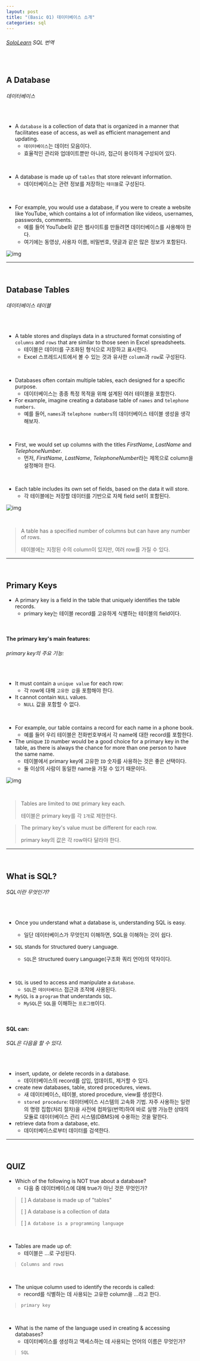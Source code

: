 ```yaml
---
layout: post
title: "(Basic 01) 데이터베이스 소개"
categories: sql
---
```


###### [SoloLearn](https://www.sololearn.com/) SQL 번역

<br>

## A Database

###### 데이터베이스

<br>

- A `database` is a collection of data that is organized in a manner that facilitates ease of access, as well as efficient management and updating.
  - `데이터베이스`는 데이터 모음이다.
  - 효율적인 관리와 업데이트뿐만 아니라, 접근이 용이하게 구성되어 있다.

<br>

- A database is made up of `tables` that store relevant information.
  - 데이터베이스는 관련 정보를 저장하는 `테이블`로 구성된다.

<br>

- For example, you would use a database, if you were to create a website like YouTube, which contains a lot of information like videos, usernames, passwords, comments.
  - 예를 들어 YouTube와 같은 웹사이트를 만들려면 데이터베이스를 사용해야 한다.
  - 여기에는 동영상, 사용자 이름, 비밀번호, 댓글과 같은 많은 정보가 포함된다.

![img](/assets/img/sql-sololearn-basic-01-01.png)

------

<br>

## Database Tables

###### 데이터베이스 테이블

<br>

- A table stores and displays data in a structured format consisting of `columns` and `rows` that are similar to those seen in Excel spreadsheets.
  - 테이블은 데이터를 구조화된 형식으로 저장하고 표시한다.
  - Excel 스프레드시트에서 볼 수 있는 것과 유사한 `column`과 `row`로 구성된다.

<br>

- Databases often contain multiple tables, each designed for a specific purpose.
  - 데이터베이스는 종종 특정 목적을 위해 설계된 여러 테이블을 포함한다.
- For example, imagine creating a database table of `names` and `telephone numbers`.
  - 예를 들어, `names`과 `telephone numbers`의 데이터베이스 테이블 생성을 생각해보자.

<br>

- First, we would set up columns with the titles *FirstName*, *LastName* and *TelephoneNumber*.
  - 먼저, *FirstName*, *LastName*, *TelephoneNumber*라는 제목으로 column을 설정해야 한다.

<br>

- Each table includes its own set of fields, based on the data it will store.
  - 각 테이블에는 저장할 데이터를 기반으로 자체 field set이 포함된다.

![img](/assets/img/sql-sololearn-basic-01-02.png)

<br>

> A table has a specified number of columns but can have any number of rows.
>
> 테이블에는 지정된 수의 column이 있지만, 여러 row를 가질 수 있다.

------

<br>

## Primary Keys

- A primary key is a field in the table that uniquely identifies the table records.
  - primary key는 테이블 record를 고유하게 식별하는 테이블의 field이다.

<br>

#### The primary key's main features:

###### primary key의 주요 기능:

<br>

- It must contain a `unique value` for each row:
  - 각 row에 대해 `고유한 값`을 포함해야 한다.
- It cannot contain `NULL` values.
  - `NULL` 값을 포함할 수 없다.

<br>

- For example, our table contains a record for each name in a phone book.
  - 예를 들어 우리 테이블은 전화번호부에서 각 name에 대한 record를 포함한다.
- The unique `ID` number would be a good choice for a primary key in the table, as there is always the chance for more than one person to have the same name.
  - 테이블에서 primary key에 고유한 `ID` 숫자를 사용하는 것은 좋은 선택이다.
  - 둘 이상의 사람이 동일한 name을 가질 수 있기 때문이다.

![img](/assets/img/sql-sololearn-basic-01-03.png)

<br>

> Tables are limited to `ONE` primary key each.
>
> 테이블은 primary key를 각 `1개`로 제한한다.

> The primary key's value must be different for each row.
>
> primary key의 값은 각 row마다 달라야 한다.

------

<br>

## What is SQL?

###### SQL이란 무엇인가?

<br>

- Once you understand what a database is, understanding SQL is easy.
  - 일단 데이터베이스가 무엇인지 이해하면, SQL을 이해하는 것이 쉽다.

- `SQL` stands for `S`tructured `Q`uery `L`anguage.
  - `SQL`은 `S`tructured `Q`uery `L`anguage(구조화 쿼리 언어)의 약자이다.

<br>

- `SQL` is used to access and manipulate a `database`.
  - `SQL`은 `데이터베이스` 접근과 조작에 사용된다.
- `MySQL` is a `program` that understands `SQL`.
  - `MySQL`은 `SQL`을 이해하는 `프로그램`이다.

<br>

#### SQL can:

###### SQL은 다음을 할 수 있다.

<br>

- insert, update, or delete records in a database.
  - 데이터베이스의 record를 삽입, 업데이트, 제거할 수 있다.
- create new databases, table, stored procedures, views.
  - 새 데이터베이스, 테이블, stored procedure, view를 생성한다.
  - `stored procedure`: 데이터베이스 시스템의 고속화 기법. 자주 사용하는 일련의 명령 집합(처리 절차)을 사전에 컴파일(번역)하여 바로 실행 가능한 상태의 모듈로 데이터베이스 관리 시스템(DBMS)에 수용하는 것을 말한다.
- retrieve data from a database, etc.
  - 데이터베이스로부터 데이터를 검색한다.

------

<br>

## QUIZ

- Which of the following is NOT true about a database?
  - 다음 중 데이터베이스에 대해 true가 아닌 것은 무엇인가?

> [ ] A database is made up of "tables"
>
> [ ] A database is a collection of data
>
> [ ] `A database is a programming language`

<br>

- Tables are made up of:
  - 테이블은 ...로 구성된다.

> `Columns and rows`

<br>

- The unique column used to identify the records is called:
  - record를 식별하는 데 사용되는 고유한 column을 ...라고 한다.

> `primary key`

<br>

- What is the name of the language used in creating & accessing databases?
  - 데이터베이스를 생성하고 액세스하는 데 사용되는 언어의 이름은 무엇인가?

> `SQL`

<br>
